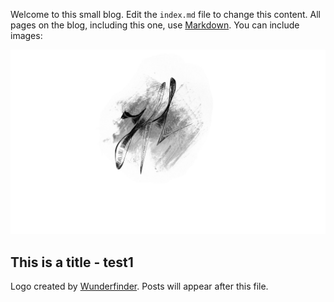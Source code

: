 Welcome to this small blog. Edit the `index.md` file to change this content. All pages on the blog, including this one, use [Markdown](https://guides.github.com/features/mastering-markdown/). You can include images:

![Image Mishe logo](images/Mishe_Logo.jpeg)

## This is a title - test1

Logo created by [Wunderfinder](https://www.wunderfinder.org/). Posts will appear after this file. 
